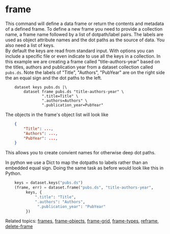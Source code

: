 
# frame

This command will define a data frame or return the contents and
metadata of a defined frame.  To define a new frame you need to 
provide a collection name, a frame name followed by a list of 
dotpath/label pairs. The labels are used as object attribute names 
and the dot paths as the source of data. You also need a list of keys.  
By default the keys are read from standard input. With options you 
can include a specific file or even indicate to use all the keys 
in a collection.  In this example we are creating a frame 
called "title-authors-year" based on the titles, authors and 
publication year from a dataset collection called `pubs.ds`. 
Note the labels of "Title", "Authors", "PubYear" are on the right 
side the an equal sign and the dot paths to the left. 

```shell
    dataset keys pubs.ds |\
        dataset frame pubs.ds "title-authors-year" \
                ".title=Title" \
                ".authors=Authors" \
                ".publication_year=PubYear"
```

The objects in the frame's object list will look like

```json
    {
        "Title": ...,
        "Authors": ...,
        "PubYear": ...,
    }
```

This allows you to create convient names for otherwise deep dot paths.

In python we use a Dict to map the dotpaths to labels rather than
an embedded equal sign. Doing the same task as before would look
like this in Python.

```python
    keys = dataset.keys("pubs.ds")
    (frame, err) = dataset.frame("pubs.ds", "title-authors-year", 
         keys, { 
             ".title": "Title", 
             ".authors": "Authors",
              ".publication_year": "PubYear"
         })
```


Related topics: [frames](frames.html), [frame-objects](frame-objects.html), [frame-grid](frame-grid.html), [frame-types](frame-types.html), [reframe](reframe.html), [delete-frame](delete-frame.html)

